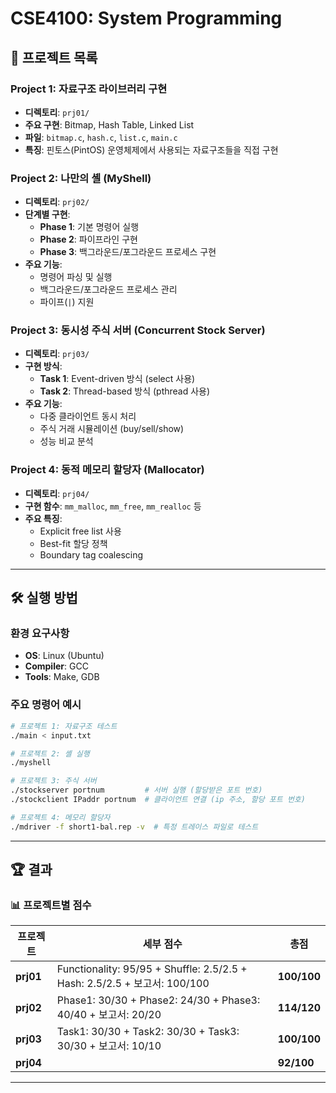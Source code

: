 # CSE4100: System Programming

## 🚀 프로젝트 목록

### Project 1: 자료구조 라이브러리 구현
- **디렉토리**: `prj01/`
- **주요 구현**: Bitmap, Hash Table, Linked List
- **파일**: `bitmap.c`, `hash.c`, `list.c`, `main.c`
- **특징**: 핀토스(PintOS) 운영체제에서 사용되는 자료구조들을 직접 구현

### Project 2: 나만의 셸 (MyShell)
- **디렉토리**: `prj02/`
- **단계별 구현**:
  - **Phase 1**: 기본 명령어 실행
  - **Phase 2**: 파이프라인 구현
  - **Phase 3**: 백그라운드/포그라운드 프로세스 구현
- **주요 기능**: 
  - 명령어 파싱 및 실행
  - 백그라운드/포그라운드 프로세스 관리
  - 파이프(`|`) 지원

### Project 3: 동시성 주식 서버 (Concurrent Stock Server)
- **디렉토리**: `prj03/`
- **구현 방식**:
  - **Task 1**: Event-driven 방식 (select 사용)
  - **Task 2**: Thread-based 방식 (pthread 사용)
- **주요 기능**:
  - 다중 클라이언트 동시 처리
  - 주식 거래 시뮬레이션 (buy/sell/show)
  - 성능 비교 분석

### Project 4: 동적 메모리 할당자 (Mallocator)
- **디렉토리**: `prj04/`
- **구현 함수**: `mm_malloc`, `mm_free`, `mm_realloc` 등
- **주요 특징**:
  - Explicit free list 사용
  - Best-fit 할당 정책
  - Boundary tag coalescing

---


## 🛠 실행 방법

### 환경 요구사항
- **OS**: Linux (Ubuntu)
- **Compiler**: GCC
- **Tools**: Make, GDB

### 주요 명령어 예시

```bash
# 프로젝트 1: 자료구조 테스트
./main < input.txt

# 프로젝트 2: 셸 실행
./myshell

# 프로젝트 3: 주식 서버
./stockserver portnum         # 서버 실행 (할당받은 포트 번호)
./stockclient IPaddr portnum  # 클라이언트 연결 (ip 주소, 할당 포트 번호)

# 프로젝트 4: 메모리 할당자
./mdriver -f short1-bal.rep -v  # 특정 트레이스 파일로 테스트
```

---

## 🏆 결과
### 📊 프로젝트별 점수

| 프로젝트 | 세부 점수 | 총점 |
|---------|-----------|------|
| **prj01** | Functionality: 95/95 + Shuffle: 2.5/2.5 + Hash: 2.5/2.5 + 보고서: 100/100 | **100/100**  |
| **prj02** | Phase1: 30/30 + Phase2: 24/30 + Phase3: 40/40 + 보고서: 20/20 | **114/120**  |
| **prj03** | Task1: 30/30 + Task2: 30/30 + Task3: 30/30 + 보고서: 10/10 | **100/100**  |
| **prj04** |  | **92/100**  |


---


